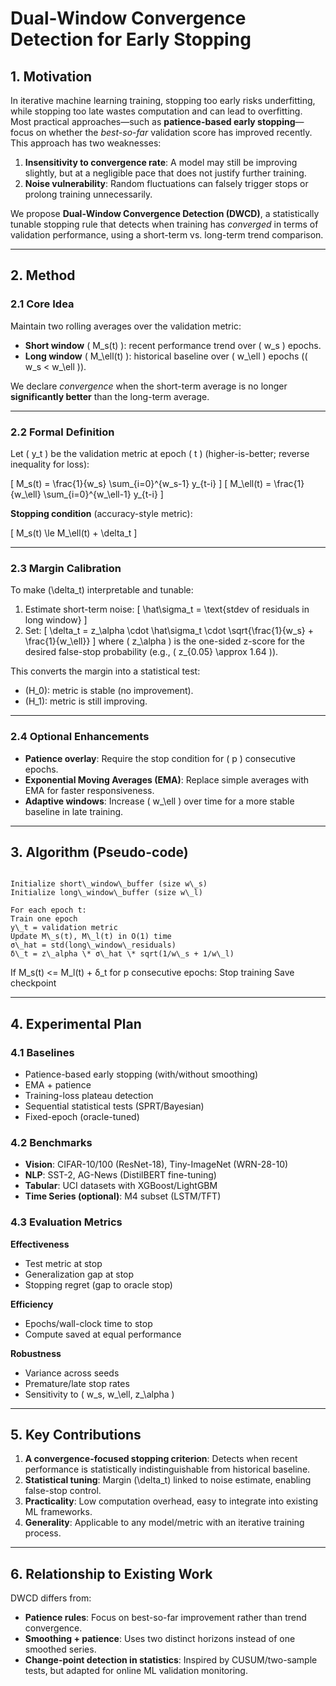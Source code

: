 # Dual-Window Convergence Detection for Early Stopping

## 1. Motivation

In iterative machine learning training, stopping too early risks underfitting, while stopping too late wastes computation and can lead to overfitting.  
Most practical approaches—such as **patience-based early stopping**—focus on whether the *best-so-far* validation score has improved recently.  
This approach has two weaknesses:

1. **Insensitivity to convergence rate**: A model may still be improving slightly, but at a negligible pace that does not justify further training.
2. **Noise vulnerability**: Random fluctuations can falsely trigger stops or prolong training unnecessarily.

We propose **Dual-Window Convergence Detection (DWCD)**, a statistically tunable stopping rule that detects when training has *converged* in terms of validation performance, using a short-term vs. long-term trend comparison.

---

## 2. Method

### 2.1 Core Idea

Maintain two rolling averages over the validation metric:
- **Short window** \( M_s(t) \): recent performance trend over \( w_s \) epochs.
- **Long window** \( M_\ell(t) \): historical baseline over \( w_\ell \) epochs (\( w_s < w_\ell \)).

We declare *convergence* when the short-term average is no longer **significantly better** than the long-term average.

---

### 2.2 Formal Definition

Let \( y_t \) be the validation metric at epoch \( t \) (higher-is-better; reverse inequality for loss):

\[
M_s(t) = \frac{1}{w_s} \sum_{i=0}^{w_s-1} y_{t-i}
\]
\[
M_\ell(t) = \frac{1}{w_\ell} \sum_{i=0}^{w_\ell-1} y_{t-i}
\]

**Stopping condition** (accuracy-style metric):

\[
M_s(t) \le M_\ell(t) + \delta_t
\]

---

### 2.3 Margin Calibration

To make \(\delta_t\) interpretable and tunable:

1. Estimate short-term noise:
\[
\hat\sigma_t = \text{stdev of residuals in long window}
\]
2. Set:
\[
\delta_t = z_\alpha \cdot \hat\sigma_t \cdot \sqrt{\frac{1}{w_s} + \frac{1}{w_\ell}}
\]
where \( z_\alpha \) is the one-sided z-score for the desired false-stop probability (e.g., \( z_{0.05} \approx 1.64 \)).

This converts the margin into a statistical test:  
- \(H_0\): metric is stable (no improvement).  
- \(H_1\): metric is still improving.

---

### 2.4 Optional Enhancements

- **Patience overlay**: Require the stop condition for \( p \) consecutive epochs.
- **Exponential Moving Averages (EMA)**: Replace simple averages with EMA for faster responsiveness.
- **Adaptive windows**: Increase \( w_\ell \) over time for a more stable baseline in late training.

---

## 3. Algorithm (Pseudo-code)

```

Initialize short\_window\_buffer (size w\_s)
Initialize long\_window\_buffer (size w\_l)

For each epoch t:
Train one epoch
y\_t = validation metric
Update M\_s(t), M\_l(t) in O(1) time
σ\_hat = std(long\_window\_residuals)
δ\_t = z\_alpha \* σ\_hat \* sqrt(1/w\_s + 1/w\_l)

```
If M_s(t) <= M_l(t) + δ_t for p consecutive epochs:
    Stop training
    Save checkpoint

---

## 4. Experimental Plan

### 4.1 Baselines
- Patience-based early stopping (with/without smoothing)
- EMA + patience
- Training-loss plateau detection
- Sequential statistical tests (SPRT/Bayesian)
- Fixed-epoch (oracle-tuned)

### 4.2 Benchmarks
- **Vision**: CIFAR-10/100 (ResNet-18), Tiny-ImageNet (WRN-28-10)
- **NLP**: SST-2, AG-News (DistilBERT fine-tuning)
- **Tabular**: UCI datasets with XGBoost/LightGBM
- **Time Series (optional)**: M4 subset (LSTM/TFT)

### 4.3 Evaluation Metrics

**Effectiveness**
- Test metric at stop
- Generalization gap at stop
- Stopping regret (gap to oracle stop)

**Efficiency**
- Epochs/wall-clock time to stop
- Compute saved at equal performance

**Robustness**
- Variance across seeds
- Premature/late stop rates
- Sensitivity to \( w_s, w_\ell, z_\alpha \)

---

## 5. Key Contributions

1. **A convergence-focused stopping criterion**: Detects when recent performance is statistically indistinguishable from historical baseline.
2. **Statistical tuning**: Margin \(\delta_t\) linked to noise estimate, enabling false-stop control.
3. **Practicality**: Low computation overhead, easy to integrate into existing ML frameworks.
4. **Generality**: Applicable to any model/metric with an iterative training process.

---

## 6. Relationship to Existing Work

DWCD differs from:
- **Patience rules**: Focus on best-so-far improvement rather than trend convergence.
- **Smoothing + patience**: Uses two distinct horizons instead of one smoothed series.
- **Change-point detection in statistics**: Inspired by CUSUM/two-sample tests, but adapted for online ML validation monitoring.

